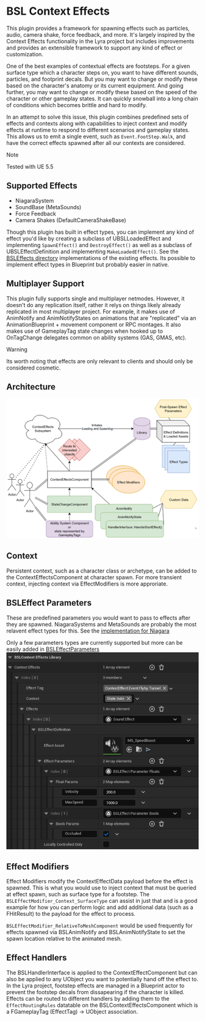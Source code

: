 # BSL Context Effects
This plugin provides a framework for spawning effects such as particles, audio, camera shake, force feedback, and more. It's largely inspired by the Context Effects functionality in the Lyra project but includes improvements and provides an extensible framework to support any kind of effect or customization.

One of the best examples of contextual effects are footsteps. For a given surface type which a character steps on, you want to have different sounds, particles, and footprint decals. But you may want to change or modify these based on the character's anatomy or its current equipment. And going further, you may want to change or modify these based on the speed of the character or other gameplay states. It can quickly snowball into a long chain of conditions which becomes brittle and hard to modify.

In an attempt to solve this issue, this plugin combines predefined sets of effects and contexts along with capabilities to inject context and modify effects at runtime to respond to different scenarios and gameplay states. This allows us to emit a single event, such as `Event.FootStep.Walk`, and have the correct effects spawned after all our contexts are considered.

> [!Note]
> Tested with UE 5.5

## Supported Effects
- NiagaraSystem
- SoundBase (MetaSounds)
- Force Feedback
- Camera Shakes (DefaultCameraShakeBase)

Though this plugin has built in effect types, you can implement any kind of effect you'd like by creating a subclass of UBSLLoadedEffect and implementing `SpawnEffect()` and `DestroyEffect()` as well as a subclass of UBSLEffectDefinition and implementing `MakeLoadedEffect()`. See the [BSLEffects directory](/Source/BSLContextEffects/Public/BSLEffect/BSLEffects) implementations of the existing effects. Its possible to implement effect types in Blueprint but probably easier in native.

## Multiplayer Support
This plugin fully supports single and multiplayer netmodes. However, it doesn't do any replication itself, rather it relys on things likely already replicated in most multiplayer project. For example, it makes use of AnimNotify and AnimNotifyStates on animations that are "replicated" via an AnimationBlueprint + movement component or RPC montages. It also makes use of GameplayTag state changes when hooked up to OnTagChange delegates common on ability systems (GAS, GMAS, etc).

> [!Warning]
> Its worth noting that effects are only relevant to clients and should only be considered cosmetic.

## Architecture
![architecture diagram](/Resources/arch-diagram.png)

## Context
Persistent context, such as a character class or archetype, can be added to the ContextEffectsComponent at character spawn. For more transient context, injecting context via EffectModifiers is more approriate.

## BSLEffect Parameters
These are predefined parameters you would want to pass to effects after they are spawned. NiagaraSystems and MetaSounds are probably the most relavent effect types for this. See the [implementation for Niagara](https://github.com/BajaShortLong/BSLContextEffects/blob/1ed9378085199f7c25ebae5c4d40d00560530fe3/Source/BSLContextEffects/Private/BSLEffect/BSLEffects/BSLEffect_NiagaraSystem.cpp#L135)

Only a few parameters types are currently supported but more can be easily added in [BSLEffectParameters](Source/BSLContextEffects/Public/BSLEffect/BSLEffectParameters.h)
![](/Resources/bsleffectparameter.png)

## Effect Modifiers
Effect Modifiers modify the ContextEffectData payload before the effect is spawned. This is what you would use to inject context that must be queried at effect spawn, such as surface type for a footstep. The `BSLEffectModifier_Context_SurfaceType` can assist in just that and is a good example for how you can perform logic and add additional data (such as a FHitResult) to the payload for the effect to process.

`BSLEffectModifier_RelativeToMeshComponent` would be used frequently for effects spawned via BSLAnimNotify and BSLAnimNotifyState to set the spawn location relative to the animated mesh.

## Effect Handlers
The BSLHandlerInterface is applied to the ContextEffectComponent but can also be applied to any UObject you want to potentially hand off the effect to. In the Lyra project, footstep effects are managed in a Blueprint actor to prevent the footstep decals from dissapearing if the character is killed. Effects can be routed to different handlers by adding them to the `EffectRoutingRules` datatable on the BSLContextEffectsComponent which is a FGameplayTag (EffectTag) -> UObject association.
